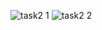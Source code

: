 ![task2 1](https://user-images.githubusercontent.com/54713542/150581911-2038015f-f1f1-48b9-abbe-8b70f53ab122.png)
![task2 2](https://user-images.githubusercontent.com/54713542/150581914-d69836ad-0756-486c-94e1-b09acf13ebae.png)
